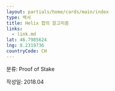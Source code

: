 ```yaml
---
layout: partials/home/cards/main/index
type: 백서
title: Helix 합의 알고리즘
links:
  - link.md
lat: 46.7985624
lng: 8.2319736
countryCode: CH
---
```


분류: Proof of Stake

작성일: 2018.04
